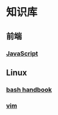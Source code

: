 # 知识库

## 前端

### [JavaScript](./javascript/javascript-catalogue.md)

## Linux

### [bash handbook](./linux/bash-handbook.md)

### [vim](./linux/vim.md)
